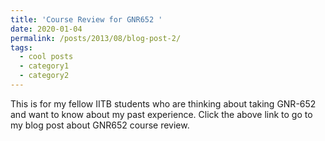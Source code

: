 ```yaml
---
title: 'Course Review for GNR652 '
date: 2020-01-04
permalink: /posts/2013/08/blog-post-2/
tags:
  - cool posts
  - category1
  - category2
---
```


This is for my fellow IITB students who are thinking about taking GNR-652 and want to know about my past experience. Click the above link to go to my blog post about GNR652 course review.
